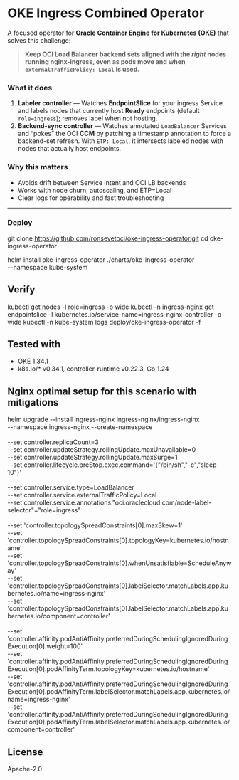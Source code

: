# OKE Ingress Combined Operator

A focused operator for **Oracle Container Engine for Kubernetes (OKE)** that solves this challenge:

> **Keep OCI Load Balancer backend sets aligned with the *right* nodes running nginx-ingress, even as pods move and when `externalTrafficPolicy: Local` is used.**

### What it does
1. **Labeler controller** — Watches **EndpointSlice** for your ingress Service and labels nodes that currently host **Ready** endpoints (default `role=ingress`); removes label when not hosting.
2. **Backend-sync controller** — Watches annotated `LoadBalancer` Services and “pokes” the OCI **CCM** by patching a timestamp annotation to force a backend-set refresh. With `ETP: Local`, it intersects labeled nodes with nodes that actually host endpoints.

### Why this matters
- Avoids drift between Service intent and OCI LB backends
- Works with node churn, autoscaling, and ETP=Local
- Clear logs for operability and fast troubleshooting

---

### Deploy 
git clone https://github.com/ronsevetoci/oke-ingress-operator.git
cd oke-ingress-operator

helm install oke-ingress-operator ./charts/oke-ingress-operator \
  --namespace kube-system

## Verify
kubectl get nodes -l role=ingress -o wide
kubectl -n ingress-nginx get endpointslice -l kubernetes.io/service-name=ingress-nginx-controller -o wide
kubectl -n kube-system logs deploy/oke-ingress-operator -f

## Tested with
- OKE 1.34.1
- k8s.io/* v0.34.1, controller-runtime v0.22.3, Go 1.24

## Nginx optimal setup for this scenario with mitigations
helm upgrade --install ingress-nginx ingress-nginx/ingress-nginx \
  --namespace ingress-nginx --create-namespace \
  \
  --set controller.replicaCount=3 \
  --set controller.updateStrategy.rollingUpdate.maxUnavailable=0 \
  --set controller.updateStrategy.rollingUpdate.maxSurge=1 \
  --set controller.lifecycle.preStop.exec.command='{"/bin/sh","-c","sleep 10"}' \
  \
  --set controller.service.type=LoadBalancer \
  --set controller.service.externalTrafficPolicy=Local \
  --set controller.service.annotations."oci\.oraclecloud\.com/node-label-selector"="role=ingress" \
  \
  --set 'controller.topologySpreadConstraints[0].maxSkew=1' \
  --set 'controller.topologySpreadConstraints[0].topologyKey=kubernetes.io/hostname' \
  --set 'controller.topologySpreadConstraints[0].whenUnsatisfiable=ScheduleAnyway' \
  --set 'controller.topologySpreadConstraints[0].labelSelector.matchLabels.app\.kubernetes\.io/name=ingress-nginx' \
  --set 'controller.topologySpreadConstraints[0].labelSelector.matchLabels.app\.kubernetes\.io/component=controller' \
  \
  --set 'controller.affinity.podAntiAffinity.preferredDuringSchedulingIgnoredDuringExecution[0].weight=100' \
  --set 'controller.affinity.podAntiAffinity.preferredDuringSchedulingIgnoredDuringExecution[0].podAffinityTerm.topologyKey=kubernetes.io/hostname' \
  --set 'controller.affinity.podAntiAffinity.preferredDuringSchedulingIgnoredDuringExecution[0].podAffinityTerm.labelSelector.matchLabels.app\.kubernetes\.io/name=ingress-nginx' \
  --set 'controller.affinity.podAntiAffinity.preferredDuringSchedulingIgnoredDuringExecution[0].podAffinityTerm.labelSelector.matchLabels.app\.kubernetes\.io/component=controller'
  
## License
Apache-2.0
